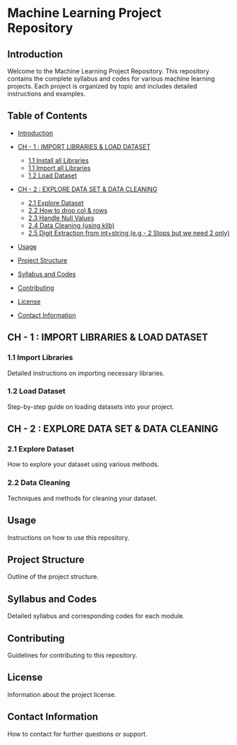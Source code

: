# Machine Learning Project Repository

## Introduction
Welcome to the Machine Learning Project Repository. This repository contains the complete syllabus and codes for various machine learning projects. Each project is organized by topic and includes detailed instructions and examples.

## Table of Contents
- [Introduction](#introduction)
  
- [CH - 1 : IMPORT LIBRARIES & LOAD DATASET](#ch-1--import-libraries--load-dataset)
  - [1.1 Install all Libraries](https://github.com/dippradhan2002/ML_CODES/blob/main/Chapter-1/ch_1.1.py)
  - [1.1 Import all Libraries](https://github.com/dippradhan2002/ML_CODES/blob/main/Chapter-1/ch_1.2.py)
  - [1.2 Load Dataset](https://github.com/dippradhan2002/ML_CODES/blob/main/Chapter-1/ch_1.3.py)
 
- [CH - 2 : EXPLORE DATA SET & DATA CLEANING](#ch-2--explore-data-set--data-cleaning)
  - [2.1 Explore Dataset](https://github.com/dippradhan2002/ML_CODES/blob/main/Chapter-2/ch_2.1.py)
  - [2.2 How to drop col & rows](https://github.com/dippradhan2002/ML_CODES/blob/main/Chapter-2/ch_2.2.py)
  - [2.3 Handle Null Values](https://github.com/dippradhan2002/ML_CODES/blob/main/Chapter-2/ch_2.3(null_val).py)
  - [2.4 Data Cleaning (using klib)](https://github.com/dippradhan2002/ML_CODES/blob/main/Chapter-2/ch_2.4(klib_cleaning).py)
  - [2.5 Digit Extraction from int+string (e.g - 2 Stops but we need 2 only)](https://github.com/dippradhan2002/ML_CODES/blob/main/Chapter-2/ch_2.5.py)
- [Usage](#usage)
- [Project Structure](#project-structure)
- [Syllabus and Codes](#syllabus-and-codes)
- [Contributing](#contributing)
- [License](#license)
- [Contact Information](#contact-information)

## CH - 1 : IMPORT LIBRARIES & LOAD DATASET

### 1.1 Import Libraries
Detailed instructions on importing necessary libraries.

### 1.2 Load Dataset
Step-by-step guide on loading datasets into your project.

## CH - 2 : EXPLORE DATA SET & DATA CLEANING

### 2.1 Explore Dataset
How to explore your dataset using various methods.

### 2.2 Data Cleaning
Techniques and methods for cleaning your dataset.

## Usage
Instructions on how to use this repository.

## Project Structure
Outline of the project structure.

## Syllabus and Codes
Detailed syllabus and corresponding codes for each module.

## Contributing
Guidelines for contributing to this repository.

## License
Information about the project license.

## Contact Information
How to contact for further questions or support.
